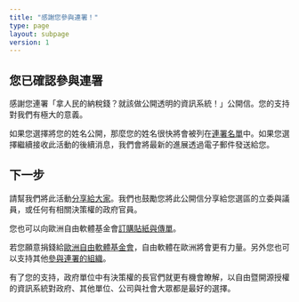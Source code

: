 ```yaml
---
title: "感謝您參與連署！"
type: page
layout: subpage
version: 1
---
```


## 您已確認參與連署

感謝您連署「拿人民的納稅錢？就該做公開透明的資訊系統！」公開信。您的支持對我們有極大的意義。

如果您選擇將您的姓名公開，那麼您的姓名很快將會被列在[連署名單](../all-signatures)中。如果您選擇繼續接收此活動的後續消息，我們會將最新的進展透過電子郵件發送給您。

## 下一步

請幫我們將此活動[分享給大家](../../#spread)。我們也鼓勵您將此公開信分享給您選區的立委與議員，或任何有相關決策權的政府官員。

您也可以向歐洲自由軟體基金會[訂購貼紙與傳單](https://fsfe.org/promo#pmpc)。

若您願意捐錢給[歐洲自由軟體基金會](https://my.fsfe.org/donate?referrer=pmpc)，自由軟體在歐洲將會更有力量。另外您也可以支持其他[參與連署的組織](../../#organisations)。

有了您的支持，政府單位中有決策權的長官們就更有機會瞭解，以自由暨開源授權的資訊系統對政府、其他單位、公司與社會大眾都是最好的選擇。
